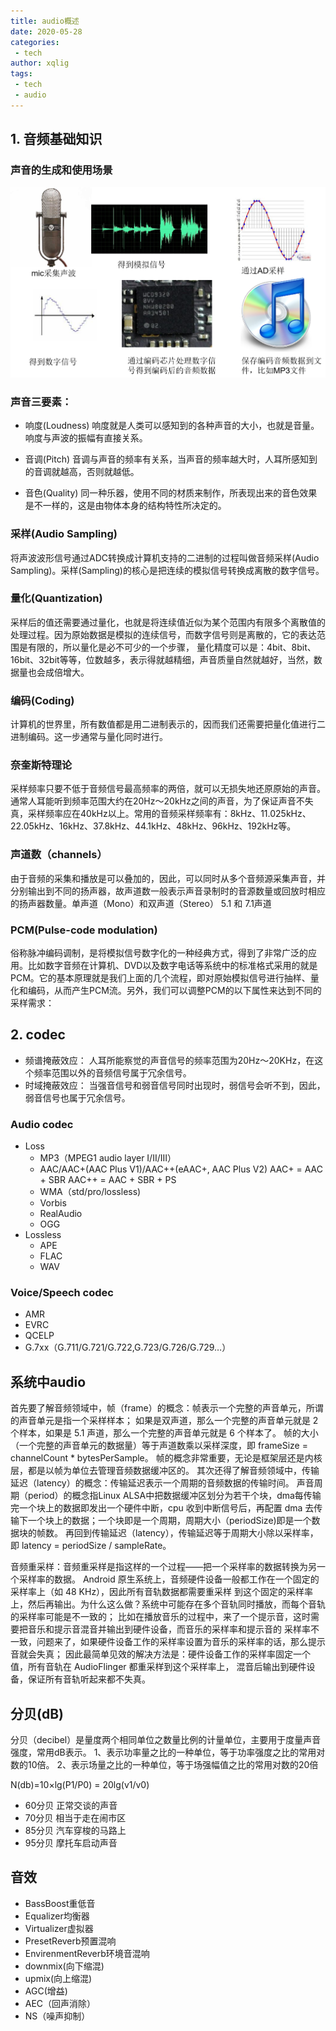 ```yaml
---
title: audio概述
date: 2020-05-28
categories:
 - tech
author: xqlig
tags:
 - tech
 - audio
---
```


## 1. 音频基础知识

### 声音的生成和使用场景
![4](../2020/images/audio-process.png)

### 声音三要素：

- 响度(Loudness)
  响度就是人类可以感知到的各种声音的大小，也就是音量。响度与声波的振幅有直接关系。

- 音调(Pitch)
  音调与声音的频率有关系，当声音的频率越大时，人耳所感知到的音调就越高，否则就越低。

- 音色(Quality)
  同一种乐器，使用不同的材质来制作，所表现出来的音色效果是不一样的，这是由物体本身的结构特性所决定的。

### 采样(Audio Sampling)
将声波波形信号通过ADC转换成计算机支持的二进制的过程叫做音频采样(Audio Sampling)。采样(Sampling)的核心是把连续的模拟信号转换成离散的数字信号。

### 量化(Quantization)
采样后的值还需要通过量化，也就是将连续值近似为某个范围内有限多个离散值的处理过程。因为原始数据是模拟的连续信号，而数字信号则是离散的，它的表达范围是有限的，所以量化是必不可少的一个步骤， 量化精度可以是：4bit、8bit、16bit、32bit等等，位数越多，表示得就越精细，声音质量自然就越好，当然，数据量也会成倍增大。

### 编码(Coding)
计算机的世界里，所有数值都是用二进制表示的，因而我们还需要把量化值进行二进制编码。这一步通常与量化同时进行。

### 奈奎斯特理论
采样频率只要不低于音频信号最高频率的两倍，就可以无损失地还原原始的声音。
通常人耳能听到频率范围大约在20Hz～20kHz之间的声音，为了保证声音不失真，采样频率应在40kHz以上。常用的音频采样频率有：8kHz、11.025kHz、22.05kHz、16kHz、37.8kHz、44.1kHz、48kHz、96kHz、192kHz等。

### 声道数（channels）
由于音频的采集和播放是可以叠加的，因此，可以同时从多个音频源采集声音，并分别输出到不同的扬声器，故声道数一般表示声音录制时的音源数量或回放时相应的扬声器数量。单声道（Mono）和双声道（Stereo） 5.1 和 7.1声道

### PCM(Pulse-code modulation)
  俗称脉冲编码调制，是将模拟信号数字化的一种经典方式，得到了非常广泛的应用。比如数字音频在计算机、DVD以及数字电话等系统中的标准格式采用的就是PCM。它的基本原理就是我们上面的几个流程，即对原始模拟信号进行抽样、量化和编码，从而产生PCM流。另外，我们可以调整PCM的以下属性来达到不同的采样需求：

## 2. codec

  - 频谱掩蔽效应： 人耳所能察觉的声音信号的频率范围为20Hz～20KHz，在这个频率范围以外的音频信号属于冗余信号。
  - 时域掩蔽效应： 当强音信号和弱音信号同时出现时，弱信号会听不到，因此，弱音信号也属于冗余信号。

### Audio codec

- Loss
  - MP3（MPEG1 audio layer I/II/III）
  - AAC/AAC+(AAC Plus V1)/AAC++(eAAC+, AAC Plus V2)
       AAC+ = AAC + SBR 
      AAC++ = AAC + SBR + PS
  - WMA（std/pro/lossless)
  - Vorbis
  - RealAudio
  - OGG
- Lossless
  - APE
  - FLAC
  - WAV

### Voice/Speech codec

  - AMR
  - EVRC
  - QCELP
  - G.7xx（G.711/G.721/G.722,G.723/G.726/G.729…）

## 系统中audio
首先要了解音频领域中，帧（frame）的概念：帧表示一个完整的声音单元，所谓的声音单元是指一个采样样本；
如果是双声道，那么一个完整的声音单元就是 2 个样本，如果是 5.1 声道，那么一个完整的声音单元就是 6 个样本了。
帧的大小（一个完整的声音单元的数据量）等于声道数乘以采样深度，即 frameSize = channelCount * bytesPerSample。
帧的概念非常重要，无论是框架层还是内核层，都是以帧为单位去管理音频数据缓冲区的。
其次还得了解音频领域中，传输延迟（latency）的概念：传输延迟表示一个周期的音频数据的传输时间。
声音周期（period）的概念指Linux ALSA中把数据缓冲区划分为若干个块，dma每传输完一个块上的数据即发出一个硬件中断，cpu 收到中断信号后，再配置 dma 去传输下一个块上的数据；一个块即是一个周期，周期大小（periodSize)即是一个数据块的帧数。
再回到传输延迟（latency），传输延迟等于周期大小除以采样率，即 latency = periodSize / sampleRate。

音频重采样：音频重采样是指这样的一个过程——把一个采样率的数据转换为另一个采样率的数据。
Android 原生系统上，音频硬件设备一般都工作在一个固定的采样率上（如 48 KHz），因此所有音轨数据都需要重采样
到这个固定的采样率上，然后再输出。为什么这么做？系统中可能存在多个音轨同时播放，而每个音轨的采样率可能是不一致的；
比如在播放音乐的过程中，来了一个提示音，这时需要把音乐和提示音混音并输出到硬件设备，而音乐的采样率和提示音的
采样率不一致，问题来了，如果硬件设备工作的采样率设置为音乐的采样率的话，那么提示音就会失真；
因此最简单见效的解决方法是：硬件设备工作的采样率固定一个值，所有音轨在 AudioFlinger 都重采样到这个采样率上，
混音后输出到硬件设备，保证所有音轨听起来都不失真。

## 分贝(dB)
 分贝（decibel）是量度两个相同单位之数量比例的计量单位，主要用于度量声音强度，常用dB表示。
 1、表示功率量之比的一种单位，等于功率强度之比的常用对数的10倍。
 2、表示场量之比的一种单位，等于场强幅值之比的常用对数的20倍

N(db)=10×lg(P1/P0) = 20lg(v1/v0)

 - 60分贝	正常交谈的声音
 - 70分贝	相当于走在闹市区
 - 85分贝	汽车穿梭的马路上
 - 95分贝	摩托车启动声音


## 音效

 - BassBoost重低音
 - Equalizer均衡器
 - Virtualizer虚拟器
 - PresetReverb预置混响
 - EnvirenmentReverb环境音混响
 - downmix(向下缩混)
 - upmix(向上缩混)
 - AGC(增益)
 - AEC（回声消除）
 - NS（噪声抑制）
